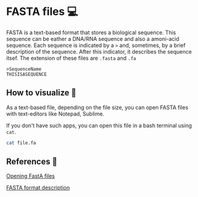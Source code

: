 # FASTA files :computer:

FASTA is a text-based format that stores a biological sequence. This sequence can be eather a DNA/RNA sequence and also a amoni-acid sequence. Each sequence is indicated by a `>` and, sometimes, by a brief description of the sequence. After this indicator, it describes the sequence itsef. The extension of these files are `.fasta` and `.fa`

```
>SequenceName
THISISASEQUENCE
````

## How to visualize :eyes:

As a text-based file, depending on the file size, you can open FASTA files with text-editors like Notepad, Sublime.

If you don't have such apps, you can open this file in a bash terminal using `cat`.

```bash
cat file.fa
```


##
## References :book:
[Opening FastA files](https://www.youtube.com/watch?v=Tmvt0tRQsJQ)

[FASTA format description](https://www.bioinformatics.nl/tools/crab_fasta.html)
